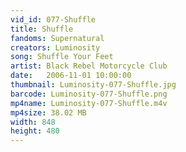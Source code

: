 ```yaml
---
vid_id: 077-Shuffle
title: Shuffle
fandoms: Supernatural
creators: Luminosity
song: Shuffle Your Feet
artist: Black Rebel Motorcycle Club
date:   2006-11-01 10:00:00
thumbnail: Luminosity-077-Shuffle.jpg
barcode: Luminosity-077-Shuffle.png
mp4name: Luminosity-077-Shuffle.m4v
mp4size: 38.02 MB
width: 848
height: 480
---
```



  